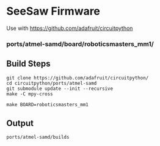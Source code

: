 # SeeSaw Firmware
Use with https://github.com/adafruit/circuitpython

### ports/atmel-samd/board/roboticsmasters_mm1/

## Build Steps

```
git clone https://github.com/adafruit/circuitpython/
cd circuitpython/ports/atmel-samd
git submodule update --init --recursive
make -C mpy-cross

make BOARD=roboticsmasters_mm1
```

## Output

```
ports/atmel-samd/builds
```